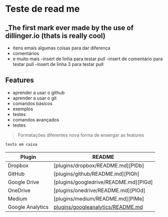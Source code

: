 # Teste de read me 
## _The first mark ever made by the use of dillinger.io (thats is really cool)



- itens emais algumas coisas para dar diferença
- comentários
- e muito mais
-insert de linha para testar pull 
-insert de comentário para testar pull
-insert de linha 3 para testar pull


## Features

- aprender a usar o github
- aprender a usar o git
- comandos básicos
- exemplos
- testes 
- comandos avançados
- testes



> Formatações diferentes
> nova forma de enxergar as features


```sh
texto em caixa
```


| Plugin | README |
| ------ | ------ |
| Dropbox | [plugins/dropbox/README.md][PlDb] |
| GitHub | [plugins/github/README.md][PlGh] |
| Google Drive | [plugins/googledrive/README.md][PlGd] |
| OneDrive | [plugins/onedrive/README.md][PlOd] |
| Medium | [plugins/medium/README.md][PlMe] |
| Google Analytics | [plugins/googleanalytics/README.md][PlGa] |


   [PlGa]: <https://github.com/RahulHP/dillinger/blob/master/plugins/googleanalytics/README.md>
